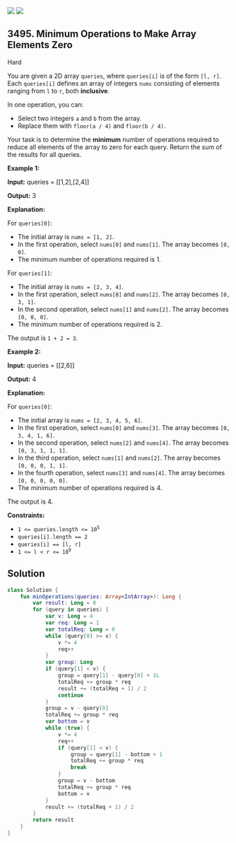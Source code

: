 [![](https://img.shields.io/github/stars/javadev/LeetCode-in-Kotlin?label=Stars&style=flat-square)](https://github.com/javadev/LeetCode-in-Kotlin)
[![](https://img.shields.io/github/forks/javadev/LeetCode-in-Kotlin?label=Fork%20me%20on%20GitHub%20&style=flat-square)](https://github.com/javadev/LeetCode-in-Kotlin/fork)

## 3495\. Minimum Operations to Make Array Elements Zero

Hard

You are given a 2D array `queries`, where `queries[i]` is of the form `[l, r]`. Each `queries[i]` defines an array of integers `nums` consisting of elements ranging from `l` to `r`, both **inclusive**.

In one operation, you can:

*   Select two integers `a` and `b` from the array.
*   Replace them with `floor(a / 4)` and `floor(b / 4)`.

Your task is to determine the **minimum** number of operations required to reduce all elements of the array to zero for each query. Return the sum of the results for all queries.

**Example 1:**

**Input:** queries = \[\[1,2],[2,4]]

**Output:** 3

**Explanation:**

For `queries[0]`:

*   The initial array is `nums = [1, 2]`.
*   In the first operation, select `nums[0]` and `nums[1]`. The array becomes `[0, 0]`.
*   The minimum number of operations required is 1.

For `queries[1]`:

*   The initial array is `nums = [2, 3, 4]`.
*   In the first operation, select `nums[0]` and `nums[2]`. The array becomes `[0, 3, 1]`.
*   In the second operation, select `nums[1]` and `nums[2]`. The array becomes `[0, 0, 0]`.
*   The minimum number of operations required is 2.

The output is `1 + 2 = 3`.

**Example 2:**

**Input:** queries = \[\[2,6]]

**Output:** 4

**Explanation:**

For `queries[0]`:

*   The initial array is `nums = [2, 3, 4, 5, 6]`.
*   In the first operation, select `nums[0]` and `nums[3]`. The array becomes `[0, 3, 4, 1, 6]`.
*   In the second operation, select `nums[2]` and `nums[4]`. The array becomes `[0, 3, 1, 1, 1]`.
*   In the third operation, select `nums[1]` and `nums[2]`. The array becomes `[0, 0, 0, 1, 1]`.
*   In the fourth operation, select `nums[3]` and `nums[4]`. The array becomes `[0, 0, 0, 0, 0]`.
*   The minimum number of operations required is 4.

The output is 4.

**Constraints:**

*   <code>1 <= queries.length <= 10<sup>5</sup></code>
*   `queries[i].length == 2`
*   `queries[i] == [l, r]`
*   <code>1 <= l < r <= 10<sup>9</sup></code>

## Solution

```kotlin
class Solution {
    fun minOperations(queries: Array<IntArray>): Long {
        var result: Long = 0
        for (query in queries) {
            var v: Long = 4
            var req: Long = 1
            var totalReq: Long = 0
            while (query[0] >= v) {
                v *= 4
                req++
            }
            var group: Long
            if (query[1] < v) {
                group = query[1] - query[0] + 1L
                totalReq += group * req
                result += (totalReq + 1) / 2
                continue
            }
            group = v - query[0]
            totalReq += group * req
            var bottom = v
            while (true) {
                v *= 4
                req++
                if (query[1] < v) {
                    group = query[1] - bottom + 1
                    totalReq += group * req
                    break
                }
                group = v - bottom
                totalReq += group * req
                bottom = v
            }
            result += (totalReq + 1) / 2
        }
        return result
    }
}
```